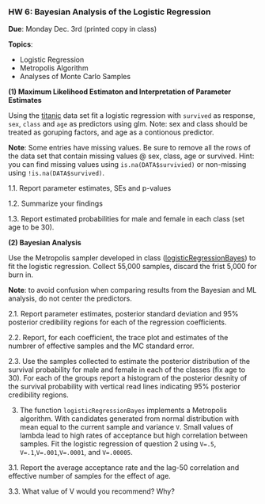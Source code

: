 ### HW 6: Bayesian Analysis of the Logistic Regression

**Due**: Monday Dec. 3rd (printed copy in class)

**Topics**:
  - Logistic Regression
  - Metropolis Algorithm
  - Analyses of Monte Carlo Samples
  
 
 **(1) Maximum Likelihood Estimaton and Interpretation of Parameter Estimates**
 
Using the [titanic](https://github.com/gdlc/STT465/blob/master/titanic.csv) data set fit a logistic regression with `survived` as response, `sex`, `class` and `age` as predictors using glm. Note: sex and class should be treated as goruping factors, and age as a contionous predictor.

**Note**: Some entries have missing values. Be sure to remove all the rows of the data set that contain missing values @ sex, class, age or survived. Hint: you can find missing values using `is.na(DATA$survivied)` or non-missing using `!is.na(DATA$survived)`. 


1.1. Report parameter estimates, SEs and p-values


1.2. Summarize your findings


1.3. Report estimated probabilities for male and female in each class (set age to be 30).

**(2) Bayesian Analysis**

Use the Metropolis sampler developed in class ([logisticRegressionBayes](https://github.com/gdlc/STT465/blob/master/logisticRegression.md#bayes)) to fit the logistic regression. Collect 55,000 samples, discard the frist 5,000 for burn in.

**Note**: to avoid confusion when comparing results from the Bayesian and ML analysis, do not center the predictors.

2.1. Report parameter estimates, posterior standard deviation and 95% posterior credibility regions for each of the regression coefficients.



2.2. Report, for each coefficient, the trace plot and estimates of the numbrer of effective samples and the MC standard error.

2.3. Use the samples collected to estimate the posterior distribution of the survival probability for male and female in each of the classes (fix age to 30). For each of the groups report a histogram of the posterior desnity of the survival probability with vertical read lines indicating 95% posterior credibility regions.


3. The  function `logisticRegressionBayes` implements a Metropolis algorithm. With candidates generated from normal distribution with mean equal to the current sample and variance `V`. Small values of lambda lead to high rates of acceptance but high correlation between samples. Fit the logistic regression of question 2 using `V=.5`, `V=.1`,`V=.001`,`V=.0001`, and `V=.00005`.

3.1. Report the average acceptance rate and the lag-50 correlation and effective number of samples for the effect of age.

3.3. What value of V would you recommend? Why?

